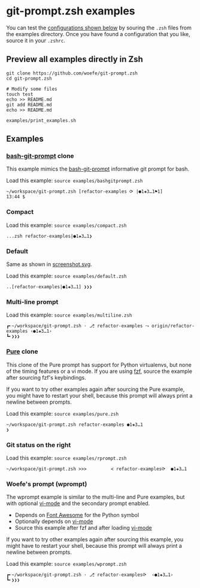 # git-prompt.zsh examples
You can test the [configurations shown below](#examples) by souring the `.zsh` files from the examples directory.
Once you have found a configuration that you like, source it in your `.zshrc`.

## Preview all examples directly in Zsh

```
git clone https://github.com/woefe/git-prompt.zsh
cd git-prompt.zsh

# Modify some files
touch test
echo >> README.md
git add README.md
echo >> README.md

examples/print_examples.sh
```

## Examples

<!-- truncate here before generating examples -->

### [bash-git-prompt](https://github.com/magicmonty/bash-git-prompt) clone

This example mimics the [bash-git-prompt](https://github.com/magicmonty/bash-git-prompt)
informative git prompt for bash.

Load this example: `source examples/bashgitprompt.zsh`

```
~/workspace/git-prompt.zsh [refactor-examples ⟳ |●1✚3…1⚑1]
13:44 $
```


### Compact


Load this example: `source examples/compact.zsh`

```
...zsh refactor-examples|●1✚3…1❯
```


### Default
Same as shown in [screenshot.svg](../screenshot.svg).

Load this example: `source examples/default.zsh`

```
..[refactor-examples|●1✚3…1] ❯❯❯
```


### Multi-line prompt


Load this example: `source examples/multiline.zsh`

```
┏╸~/workspace/git-prompt.zsh · ⎇ refactor-examples ⤳ origin/refactor-examples ‹●1✚3…1›
┗╸❯❯❯
```


### [Pure](https://github.com/sindresorhus/pure) clone

This clone of the Pure prompt has support for Python virtualenvs, but none of the timing
features or a vi mode. If you are using [fzf](https://github.com/junegunn/fzf), source the
example after sourcing fzf's keybindings.

If you want to try other examples again after sourcing the Pure example, you might have to
restart your shell, because this prompt will always print a newline between prompts.

Load this example: `source examples/pure.zsh`

```
~/workspace/git-prompt.zsh refactor-examples ●1✚3…1
❯
```


### Git status on the right


Load this example: `source examples/rprompt.zsh`

```
~/workspace/git-prompt.zsh ≻≻≻         ≺ refactor-examples⟳  ●1✚3…1
```


### Woefe's prompt (wprompt)

The wprompt example is similar to the multi-line and Pure examples, but with optional
[vi-mode](https://github.com/woefe/vi-mode.zsh) and the secondary prompt enabled.

- Depends on [Font Awesome](https://fontawesome.com/) for the Python symbol
- Optionally depends on [vi-mode](https://github.com/woefe/vi-mode.zsh)
- Source this example after fzf and after loading
[vi-mode](https://github.com/woefe/vi-mode.zsh)

If you want to try other examples again after sourcing this example, you might have to restart
your shell, because this prompt will always print a newline between prompts.

Load this example: `source examples/wprompt.zsh`

```
┏╸~/workspace/git-prompt.zsh · ⎇ refactor-examples⟳  ‹●1✚3…1›
┗╸❯❯❯
```
